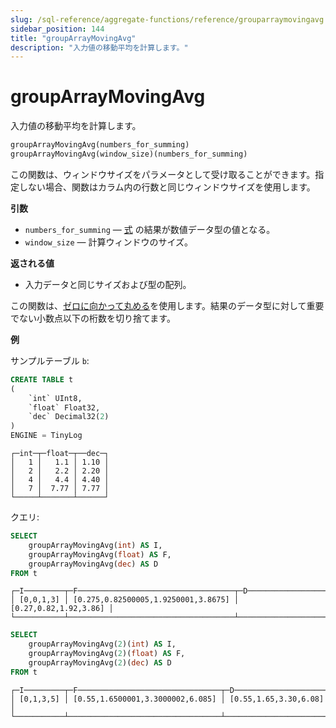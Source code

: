 ```yaml
---
slug: /sql-reference/aggregate-functions/reference/grouparraymovingavg
sidebar_position: 144
title: "groupArrayMovingAvg"
description: "入力値の移動平均を計算します。"
---
```



# groupArrayMovingAvg

入力値の移動平均を計算します。

``` sql
groupArrayMovingAvg(numbers_for_summing)
groupArrayMovingAvg(window_size)(numbers_for_summing)
```

この関数は、ウィンドウサイズをパラメータとして受け取ることができます。指定しない場合、関数はカラム内の行数と同じウィンドウサイズを使用します。

**引数**

- `numbers_for_summing` — [式](/sql-reference/syntax#expressions) の結果が数値データ型の値となる。
- `window_size` — 計算ウィンドウのサイズ。

**返される値**

- 入力データと同じサイズおよび型の配列。

この関数は、[ゼロに向かって丸める](https://en.wikipedia.org/wiki/Rounding#Rounding_towards_zero)を使用します。結果のデータ型に対して重要でない小数点以下の桁数を切り捨てます。

**例**

サンプルテーブル `b`:

``` sql
CREATE TABLE t
(
    `int` UInt8,
    `float` Float32,
    `dec` Decimal32(2)
)
ENGINE = TinyLog
```

``` text
┌─int─┬─float─┬──dec─┐
│   1 │   1.1 │ 1.10 │
│   2 │   2.2 │ 2.20 │
│   4 │   4.4 │ 4.40 │
│   7 │  7.77 │ 7.77 │
└─────┴───────┴──────┘
```

クエリ:

``` sql
SELECT
    groupArrayMovingAvg(int) AS I,
    groupArrayMovingAvg(float) AS F,
    groupArrayMovingAvg(dec) AS D
FROM t
```

``` text
┌─I─────────┬─F───────────────────────────────────┬─D─────────────────────┐
│ [0,0,1,3] │ [0.275,0.82500005,1.9250001,3.8675] │ [0.27,0.82,1.92,3.86] │
└───────────┴─────────────────────────────────────┴───────────────────────┘
```

``` sql
SELECT
    groupArrayMovingAvg(2)(int) AS I,
    groupArrayMovingAvg(2)(float) AS F,
    groupArrayMovingAvg(2)(dec) AS D
FROM t
```

``` text
┌─I─────────┬─F────────────────────────────────┬─D─────────────────────┐
│ [0,1,3,5] │ [0.55,1.6500001,3.3000002,6.085] │ [0.55,1.65,3.30,6.08] │
└───────────┴──────────────────────────────────┴───────────────────────┘
```
